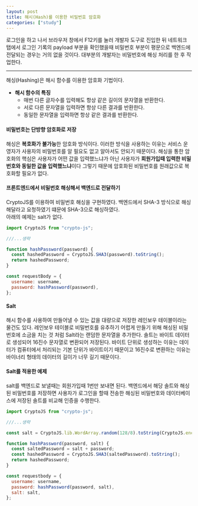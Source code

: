 ```yaml
---
layout: post
title: 해시(Hash)를 이용한 비밀번호 암호화
categories: ["study"]
---
```


로그인을 하고 나서 브라우저 창에서 F12키를 눌러 개발자 도구로 진입한 뒤 네트워크 탭에서 로그인 기록의 payload 부분을 확인했을때 비밀번호 부분이 평문으로 백엔드에 전달되는 경우는 거의 없을 것이다. 대부분의 개발자는 비밀번호에 해싱 처리를 한 후 작업한다.

---

해싱(Hashing)은 해시 함수를 이용한 암호화 기법이다.

* **해시 함수의 특징**
  * 매번 다른 글자수를 입력해도 항상 같은 길이의 문자열을 반환한다.
  * 서로 다른 문자열을 입력하면 항상 다른 결과를 반환한다.
  * 동일한 문자열을 입력하면 항상 같은 결과를 반환한다.

#### 비밀번호는 단방향 암호화로 저장
해싱은 **복호화가 불가능**한 암호화 방식이다. 이러한 방식을 사용하는 이유는 서비스 운영자가 사용자의 비밀번호를 알 필요도 없고 알아서도 안되기 때문이다. 해싱을 통한 암호화의 핵심은 사용자가 어떤 값을 입력했느냐가 아닌 사용자가 **회원가입때 입력한 비밀번호와 동일한 값을 입력했느냐**이다 그렇기 때문에 암호화된 비밀번호를 원래값으로 복호화할 필요가 없다.

#### 프론트엔드에서 비밀번호 해싱해서 백엔드로 전달하기
CryptoJS를 이용하여 비밀번호 해싱을 구현하였다. 백엔드에서 SHA-3 방식으로 해싱해달라고 요청하였기 떄문에 SHA-3으로 해싱하였다.  
아래의 예제는 salt가 없다.

```jsx
import CryptoJS from "crypto-js";

///...생략

function hashPassword(password) {
  const hashedPassword = CryptoJS.SHA3(password).toString();
  return hashedPassword;
}

const requestBody = {
  username: username,
  password: hashPassword(password),
};
```

#### Salt 
해시 함수를 사용하여 만들어낼 수 있는 값을 대량으로 저장한 레인보우 테이블이라는 물건도 있다. 레인보우 테이블로 비밀번호를 유추하기 어렵게 만들기 위해 해싱된 비밀번호에 소금을 치는 것 처럼 Salt라는 랜덤한 문자열을 추가한다. 솔트는 바이트 데이터로 생성되어 16진수 문자열로 변환되어 저장된다. 바이트 단위로 생성하는 이유는 데이터가 컴퓨터에서 처리되는 기본 단위가 바이트이기 때문이고 16진수로 변환하는 이유는 바이너리 형태의 데이터의 길이가 너무 길기 때문이다.


#### Salt를 적용한 예제
salt를 백엔드로 보낼때는 회원가입때 1번만 보내면 된다. 백엔드에서 해당 솔트와 해싱된 비밀번호를 저장하면 사용자가 로그인을 할때 전송한 해싱된 비밀번호와 데이터베이스에 저장된 솔트를 비교해 인증을 수행한다. 

```jsx
import CryptoJS from "crypto-js";

///...생략

const salt = CryptoJS.lib.WordArray.random(128/8).toString(CryptoJS.enc.Hex);

function hashPassword(password, salt) {
  const saltedPassword = salt + password;
  const hashedPassword = CryptoJS.SHA3(saltedPassword).toString();
  return hashedPassword;
}

const requestbody = {
  username: username,
  password: hashPassword(password, salt),
  salt: salt,
};
```